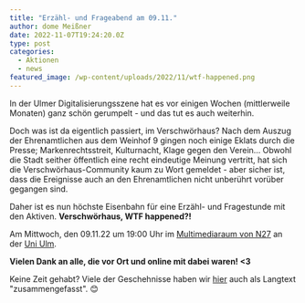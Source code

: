 ```yaml
---
title: "Erzähl- und Frageabend am 09.11."
author: dome Meißner
date: 2022-11-07T19:24:20.0Z
type: post
categories:
  - Aktionen
  - news
featured_image: /wp-content/uploads/2022/11/wtf-happened.png
---
```


In der Ulmer Digitalisierungsszene hat es vor einigen Wochen (mittlerweile Monaten) ganz schön gerumpelt - und das tut es auch weiterhin.


Doch was ist da eigentlich passiert, im Verschwörhaus?
Nach dem Auszug der Ehrenamtlichen aus dem Weinhof 9 gingen noch einige Eklats durch die Presse; Markenrechtsstreit, Kulturnacht, Klage gegen den Verein…
Obwohl die Stadt seither öffentlich eine recht eindeutige Meinung vertritt, hat sich die Verschwörhaus-Community kaum zu Wort gemeldet - aber sicher ist, dass die Ereignisse auch an den Ehrenamtlichen nicht unberührt vorüber gegangen sind.



Daher ist es nun höchste Eisenbahn für eine Erzähl- und Fragestunde mit den Aktiven.
**Verschwörhaus, WTF happened?!**<br>

Am Mittwoch, den 09.11.22 um 19:00 Uhr im [Multimediaraum von N27](https://www.uni-ulm.de/einrichtungen/kiz/weiteres/campus-navigation/hoersaalfinder/multimediaraum-n27/n27-2059-multimediaraum/) an der [Uni Ulm](https://www.openstreetmap.org/?mlat=48.42362&mlon=9.95704#map=19/48.42362/9.95704&layers=N).<br>

<b>Vielen Dank an alle, die vor Ort und online mit dabei waren! &lt;3</b>

Keine Zeit gehabt? Viele der Geschehnisse haben wir [hier](/update-2022) auch als Langtext "zusammengefasst". 😊
